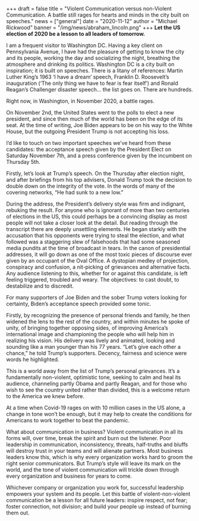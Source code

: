 +++
draft = false
title = "Violent Communication versus non-Violent Communication. A battle still rages for hearts and minds in the city built on speeches."
news = ["general"]
date = "2020-11-12"
author = "Michael Rickwood"
banner = "/img/news/abraham_lincoln.png"
+++
**Let the US election of 2020 be a lesson to all leaders of tomorrow.**

I am a frequent visitor to Washington DC. Having a key client on Pennsylvania Avenue, I have had the pleasure of getting to know the city and its people, working the day and socializing the night, breathing the atmosphere and drinking its politics. Washington DC is a city built on inspiration; it is built on speeches. There is a litany of references: Martin Luther King’s 1963 ‘I have a dream’ speech, Franklin D. Roosevelt’s inauguration (‘The only thing we have to fear is fear itself’) and Ronald Reagan’s Challenger disaster speech… the list goes on. There are hundreds.

Right now, in Washington, in November 2020, a battle rages.

On November 2nd, the United States went to the polls to elect a new president, and since then much of the world has been on the edge of its seat. At the time of writing, Joe Biden appears to be on his way to the White House, but the outgoing President Trump is not accepting his loss.

I’d like to touch on two important speeches we’ve heard from these candidates: the acceptance speech given by the President Elect on Saturday November 7th, and a press conference given by the incumbent on Thursday 5th.

Firstly, let’s look at Trump’s speech. On the Thursday after election night, and after briefings from his top advisers, Donald Trump took the decision to double down on the integrity of the vote. In the words of many of the covering networks, “He had sunk to a new low.”

During the address, the President’s delivery style was firm and indignant, rebuking the result. For anyone who is ignorant of more than two centuries of elections in the US, this could perhaps be a convincing display as most people will not take a closer look at the detail. But reading through the transcript there are deeply unsettling elements. He began starkly with the accusation that his opponents were trying to steal the election, and what followed was a staggering slew of falsehoods that had some seasoned media pundits at the time of broadcast in tears. In the canon of presidential addresses, it will go down as one of the most toxic pieces of discourse ever given by an occupant of the Oval Office. A dystopian medley of projection, conspiracy and confusion, a nit-picking of grievances and alternative facts. Any audience listening to this, whether for or against this candidate, is left feeling triggered, troubled and weary. The objectives: to cast doubt, to destabilize and to discredit.

For many supporters of Joe Biden and the sober Trump voters looking for certainty, Biden’s acceptance speech provided some tonic.

Firstly, by recognizing the presence of personal friends and family, he then widened the lens to the rest of the country, and within minutes he spoke of unity, of bringing together opposing sides, of improving America’s international image and championing the people who will help him in realizing his vision. His delivery was lively and animated, looking and sounding like a man younger than his 77 years. “Let’s give each other a chance,” he told Trump’s supporters. Decency, fairness and science were words he highlighted.

This is a world away from the list of Trump’s personal grievances. It’s a fundamentally non-violent, optimistic tone, seeking to calm and heal its audience, channeling partly Obama and partly Reagan, and for those who wish to see the country united rather than divided, this is a welcome return to the America we knew before.

At a time when Covid-19 rages on with 10 million cases in the US alone, a change in tone won’t be enough, but it may help to create the conditions for Americans to work together to beat the pandemic.

What about communication in business? Violent communication in all its forms will, over time, break the spirit and burn out the listener. Poor leadership in communication, inconsistency, threats, half-truths and bluffs will destroy trust in your teams and will alienate partners. Most business leaders know this, which is why every organization works hard to groom the right senior communicators. But Trump’s style will leave its mark on the world, and the tone of violent communication will trickle down through every organization and business for years to come.

Whichever company or organization you work for, successful leadership empowers your system and its people. Let this battle of violent-non-violent communication be a lesson for all future leaders: inspire respect, not fear; foster connection, not division; and build your people up instead of burning them out.